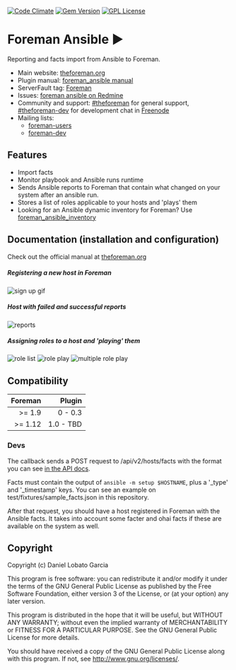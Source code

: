 [![Code Climate](https://codeclimate.com/github/theforeman/foreman_ansible/badges/gpa.svg)](https://codeclimate.com/github/theforeman/foreman_ansible)
[![Gem Version](https://badge.fury.io/rb/foreman_ansible.svg)](https://badge.fury.io/rb/foreman_ansible)
[![GPL License](https://img.shields.io/github/license/theforeman/foreman_ansible.svg)](https://github.com/theforeman/foreman_ansible/blob/master/LICENSE)

# Foreman Ansible :arrow_forward:

Reporting and facts import from Ansible to Foreman.

* Main website: [theforeman.org](http://theforeman.org)
* Plugin manual: [foreman_ansible manual](http://theforeman.org/plugins/foreman_ansible/1.x/index.html)
* ServerFault tag: [Foreman](http://serverfault.com/questions/tagged/foreman)
* Issues: [foreman ansible on Redmine](http://projects.theforeman.org/projects/ansible/issues)
* Community and support: [#theforeman](https://kiwiirc.com/client/irc.freenode.net/?#theforeman) for general support, [#theforeman-dev](https://kiwiirc.com/client/irc.freenode.net/?#theforeman-dev) for development chat in [Freenode](irc.freenode.net)
* Mailing lists:
    * [foreman-users](https://groups.google.com/forum/?fromgroups#!forum/foreman-users)
    * [foreman-dev](https://groups.google.com/forum/?fromgroups#!forum/foreman-dev)

## Features
* Import facts
* Monitor playbook and Ansible runs runtime
* Sends Ansible reports to Foreman that contain what changed on your system after an ansible run.
* Stores a list of roles applicable to your hosts and 'plays' them
* Looking for an Ansible dynamic inventory for Foreman? Use [foreman_ansible_inventory](https://github.com/theforeman/foreman_ansible_inventory/)

## Documentation (installation and configuration)
Check out the official manual at [theforeman.org](http://theforeman.org/plugins/foreman_ansible/1.x/index.html)

##### Registering a new host in Foreman
![sign up gif](http://i.imgur.com/mlnVFJj.gif)

##### Host with failed and successful reports
![reports](http://i.imgur.com/1ySO4sh.png)

##### Assigning roles to a host and 'playing' them
![role list](http://i.imgur.com/UyeZIq8.png)
![role play](http://i.imgur.com/eU4RENK.png)
![multiple role play](http://i.imgur.com/uoIiKJ5.png)


## Compatibility

| Foreman | Plugin    |
| ------: | --------: |
| >= 1.9  | 0 - 0.3   |
| >= 1.12 | 1.0 - TBD |

### Devs

The callback sends a POST request to /api/v2/hosts/facts with the format you can see [in the API docs](http://theforeman.org/api/1.9/apidoc/v2/hosts/facts.html).

Facts must contain the output of `ansible -m setup $HOSTNAME`, plus a '_type' and '_timestamp' keys. You can see an example on test/fixtures/sample_facts.json in this repository.

After that request, you should have a host registered in Foreman with the Ansible facts. It takes into account some facter and ohai facts if these are available on the system as well.

## Copyright

Copyright (c) Daniel Lobato Garcia

This program is free software: you can redistribute it and/or modify
it under the terms of the GNU General Public License as published by
the Free Software Foundation, either version 3 of the License, or
(at your option) any later version.

This program is distributed in the hope that it will be useful,
but WITHOUT ANY WARRANTY; without even the implied warranty of
MERCHANTABILITY or FITNESS FOR A PARTICULAR PURPOSE.  See the
GNU General Public License for more details.

You should have received a copy of the GNU General Public License
along with this program.  If not, see <http://www.gnu.org/licenses/>.
